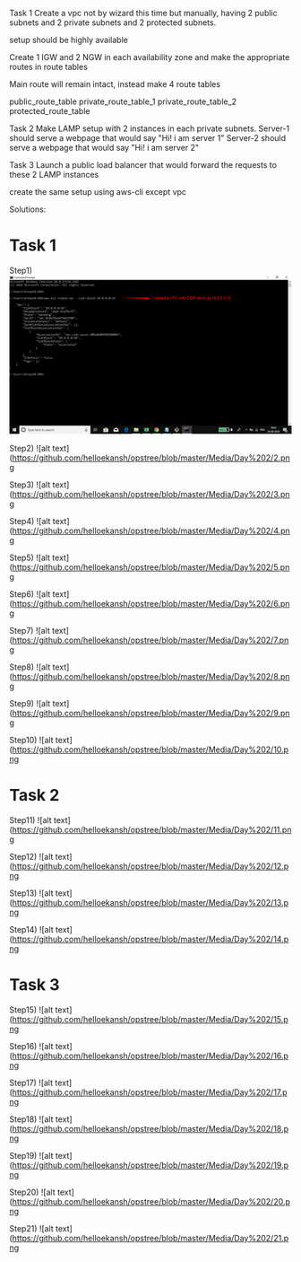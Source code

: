 Task 1
Create a vpc not by wizard this time but manually, having 2 public subnets and 2 private subnets and 2 protected subnets.

setup should be highly available

Create 1 IGW and 2 NGW in each availability zone and make the appropriate routes in route tables

Main route will remain intact, instead make 4 route tables

public_route_table
private_route_table_1
private_route_table_2
protected_route_table

Task 2
Make LAMP setup with 2 instances in each private subnets.
Server-1 should serve a webpage that would say "Hi! i am server 1"
Server-2 should serve a webpage that would say "Hi! i am server 2"

Task 3
Launch a public load balancer that would forward the requests to these 2 LAMP instances

create the same setup using aws-cli except vpc

Solutions:

# Task 1

Step1)
![alt text](https://github.com/helloekansh/opstree/blob/master/Media/Day%202/1.png)

Step2)
![alt text](https://github.com/helloekansh/opstree/blob/master/Media/Day%202/2.png

Step3)
![alt text](https://github.com/helloekansh/opstree/blob/master/Media/Day%202/3.png

Step4)
![alt text](https://github.com/helloekansh/opstree/blob/master/Media/Day%202/4.png

Step5)
![alt text](https://github.com/helloekansh/opstree/blob/master/Media/Day%202/5.png

Step6)
![alt text](https://github.com/helloekansh/opstree/blob/master/Media/Day%202/6.png

Step7)
![alt text](https://github.com/helloekansh/opstree/blob/master/Media/Day%202/7.png

Step8)
![alt text](https://github.com/helloekansh/opstree/blob/master/Media/Day%202/8.png

Step9)
![alt text](https://github.com/helloekansh/opstree/blob/master/Media/Day%202/9.png

Step10)
![alt text](https://github.com/helloekansh/opstree/blob/master/Media/Day%202/10.png

# Task 2

Step11)
![alt text](https://github.com/helloekansh/opstree/blob/master/Media/Day%202/11.png

Step12)
![alt text](https://github.com/helloekansh/opstree/blob/master/Media/Day%202/12.png

Step13)
![alt text](https://github.com/helloekansh/opstree/blob/master/Media/Day%202/13.png

Step14)
![alt text](https://github.com/helloekansh/opstree/blob/master/Media/Day%202/14.png

# Task 3

Step15)
![alt text](https://github.com/helloekansh/opstree/blob/master/Media/Day%202/15.png

Step16)
![alt text](https://github.com/helloekansh/opstree/blob/master/Media/Day%202/16.png

Step17)
![alt text](https://github.com/helloekansh/opstree/blob/master/Media/Day%202/17.png

Step18)
![alt text](https://github.com/helloekansh/opstree/blob/master/Media/Day%202/18.png

Step19)
![alt text](https://github.com/helloekansh/opstree/blob/master/Media/Day%202/19.png

Step20)
![alt text](https://github.com/helloekansh/opstree/blob/master/Media/Day%202/20.png

Step21)
![alt text](https://github.com/helloekansh/opstree/blob/master/Media/Day%202/21.png

